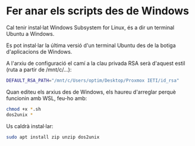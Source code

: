 # Fer anar els scripts des de Windows

Cal tenir instal·lat Windows Subsystem for Linux, és a dir un terminal Ubuntu a Windows. 

Es pot instal·lar la última versió d'un terminal Ubuntu des de la botiga d'aplicacions de Windows.

A l'arxiu de configuració el camí a la clau privada RSA serà d'aquest estil (ruta a partir de /mnt/c/...):
```bash
DEFAULT_RSA_PATH="/mnt/c/Users/optim/Desktop/Proxmox IETI/id_rsa"
```


Quan editeu els arxius des de Windows, els haureu d'arreglar perquè funcionin amb WSL, feu-ho amb:
```bash
chmod +x *.sh
dos2unix *
```

Us caldrà instal·lar:
```bash
sudo apt install zip unzip dos2unix
```

